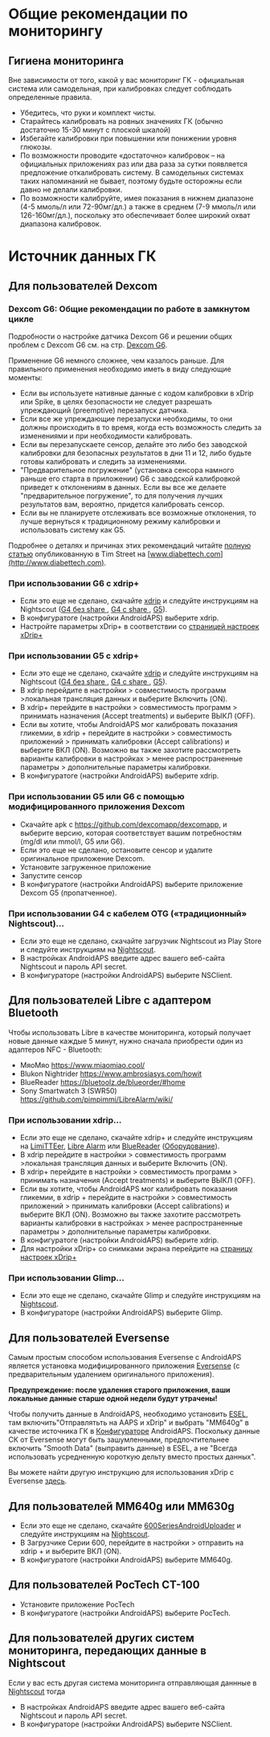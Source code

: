 # Общие рекомендации по мониторингу

## Гигиена мониторинга

Вне зависимости от того, какой у вас мониторинг ГК - официальная система или самодельная, при калибровках следует соблюдать определенные правила.

* Убедитесь, что руки и комплект чисты.
* Старайтесь калибровать на ровных значениях ГК (обычно достаточно 15-30 минут с плоской шкалой)
* Избегайте калибровки при повышении или понижении уровня глюкозы. 
* По возможности проводите «достаточно» калибровок – на официальных приложениях раз или два раза за сутки появляется предложение откалибровать систему. В самодельных системах таких напоминаний не бывает, поэтому будьте осторожны если давно не делали калибровки.
* По возможности калибруйте, имея показания в нижнем диапазоне (4-5 ммоль/л или 72-90мг/дл.) а также в среднем (7-9 ммоль/л или 126-160мг/дл.), поскольку это обеспечивает более широкий охват диапазона калибровок.

# Источник данных ГК

## Для пользователей Dexcom

### Dexcom G6: Общие рекомендации по работе в замкнутом цикле

Подробности о настройке датчика Dexcom G6 и решении общих проблем с Dexcom G6 см. на стр. [Dexcom G6](../Configuration/Dexcom.md).

Применение G6 немного сложнее, чем казалось раньше. Для правильного применения необходимо иметь в виду следующие моменты:

* Если вы используете нативные данные с кодом калибровки в xDrip или Spike, в целях безопасности не следует разрешать упреждающий (preemptive) перезапуск датчика.
* Если все же упреждающие перезапуски необходимы, то они должны происходить в то время, когда есть возможность следить за изменениями и при необходимости калибровать. 
* Если вы перезапускаете сенсор, делайте это либо без заводской калибровки для безопасных результатов в дни 11 и 12, либо будьте готовы калибровать и следить за изменениями.
* "Предварительное погружение" (установка сенсора намного раньше его старта в приложении) G6 с заводской калибровкой приведет к отклонениям в данных. Если вы все же делаете "предварительное погружение", то для получения лучших результатов вам, вероятно, придется калибровать сенсор.
* Если вы не планируете отслеживать все возможные отклонения, то лучше вернуться к традиционному режиму калибровки и использовать систему как G5.

Подробнее о деталях и причинах этих рекомендаций читайте [полную статью](http://www.diabettech.com/artificial-pancreas/diy-looping-and-cgm/) опубликованную в Tim Street на [www.diabettech.com](http://www.diabettech.com).

### При использовании G6 с xdrip+

* Если это еще не сделано, скачайте [xdrip](https://github.com/NightscoutFoundation/xDrip) и следуйте инструкциям на Nightscout ([G4 без share ](http://www.nightscout.info/wiki/welcome/nightscout-with-xdrip-wireless-bridge), [G4 c share ](http://www.nightscout.info/wiki/welcome/nightscout-with-xdrip-and-dexcom-share-wireless), [G5](http://www.nightscout.info/wiki/welcome/nightscout-with-xdrip-and-dexcom-share-wireless/xdrip-with-g5-support)).
* В конфигуратоге (настройки AndroidAPS) выберите xdrip.
* Настройте параметры xDrip+ в соответствии со [ страницей настроек xDrip+](../Configuration/xdrip.md)

### При использовании G5 с xdrip+

* Если это еще не сделано, скачайте [xdrip](https://github.com/NightscoutFoundation/xDrip) и следуйте инструкциям на Nightscout ([G4 без share ](http://www.nightscout.info/wiki/welcome/nightscout-with-xdrip-wireless-bridge), [G4 c share ](http://www.nightscout.info/wiki/welcome/nightscout-with-xdrip-and-dexcom-share-wireless), [G5](http://www.nightscout.info/wiki/welcome/nightscout-with-xdrip-and-dexcom-share-wireless/xdrip-with-g5-support)).
* В xdrip перейдите в настройки > совместимость программ >локальная трансляция данных и выберите Включить (ON).
* В xdrip+ перейдите в настройки > совместимость программ > принимать назначения (Accept treatments) и выберите ВЫКЛ (OFF).
* Если вы хотите, чтобы AndroidAPS мог калибровать показания гликемии, в xdrip + перейдите в настройки > совместимость приложений > принимать калибровки (Accept calibrations) и выберите ВКЛ (ON). Возможно вы также захотите рассмотреть варианты калибровки в настройках > менее распространенные параметры > дополнительные параметры калибровки.
* В конфигуратоге (настройки AndroidAPS) выберите xdrip.

### При использовании G5 или G6 с помощью модифицированного приложения Dexcom  


* Скачайте apk с <https://github.com/dexcomapp/dexcomapp>, и выберите версию, которая соответствует вашим потребностям (mg/dl или mmol/l, G5 или G6).
* Если это еще не сделано, остановите сенсор и удалите оригинальное приложение Dexcom.
* Установите загруженное приложение
* Запустите сенсор
* В конфигуратоге (настройки AndroidAPS) выберите приложение Dexcom G5 (пропатченное).

### При использовании G4 с кабелем OTG («традиционный» Nightscout)…  


* Если это еще не сделано, скачайте загрузчик Nightscout из Play Store и следуйте инструкциям на [Nightscout](http://www.nightscout.info/wiki/welcome/basic-requirements).
* В настройках AndroidAPS введите адрес вашего веб-сайта Nightscout и пароль API secret.
* В конфигураторе (настройки AndroidAPS) выберите NSClient.

## Для пользователей Libre с адаптером Bluetooth  


Чтобы использовать Libre в качестве мониторинга, который получает новые данные каждые 5 минут, нужно сначала приобрести один из адаптеров NFC - Bluetooth:

* МяоМяо <https://www.miaomiao.cool/>
* Blukon Nightrider <https://www.ambrosiasys.com/howit>
* BlueReader <https://bluetoolz.de/blueorder/#home>
* Sony Smartwatch 3 (SWR50) <https://github.com/pimpimmi/LibreAlarm/wiki/>

### При использовании xdrip...  


* Если это еще не сделано, скачайте xdrip+ и следуйте инструкциям на [LimiTTEer](https://github.com/JoernL/LimiTTer), [Libre Alarm](https://github.com/pimpimmi/LibreAlarm/wiki) или [BlueReader](https://unendlichkeit.net/wordpress/?p=680&lang=en) ([Оборудование](https://bluetoolz.de/wordpress/)).
* В xdrip перейдите в настройки > совместимость программ >локальная трансляция данных и выберите Включить (ON).
* В xdrip+ перейдите в настройки > совместимость программ > принимать назначения (Accept treatments) и выберите ВЫКЛ (OFF).
* Если вы хотите, чтобы AndroidAPS мог калибровать показания гликемии, в xdrip + перейдите в настройки > совместимость приложений > принимать калибровки (Accept calibrations) и выберите ВКЛ (ON). Возможно вы также захотите рассмотреть варианты калибровки в настройках > менее распространенные параметры > дополнительные параметры калибровки.
* В конфигуратоге (настройки AndroidAPS) выберите xdrip.
* Для настройки xDrip+ со снимками экрана перейдите на [страницу настроек xDrip+](../Configuration/xdrip.md)

### При использовании Glimp...  


* Если это еще не сделано, скачайте Glimp и следуйте инструкциям на [Nightscout](http://www.nightscout.info/wiki/welcome/nightscout-for-libre).
* В конфигураторе (настройки AndroidAPS) выберите Glimp.

## Для пользователей Eversense  


Самым простым способом использования Eversense с AndroidAPS является установка модифицированного приложения [Eversense](https://github.com/BernhardRo/Esel/blob/master/apk/mod_com.senseonics.gen12androidapp-release.apk) (с предварительным удалением оригинального приложения).

**Предупреждение: после удаления старого приложения, ваши локальные данные старше одной недели будут утрачены!**

Чтобы получить данные в AndroidAPS, необходимо установить [ESEL](https://github.com/BernhardRo/Esel/blob/master/apk/esel.apk), там включить"Отправлятьть на AAPS и xDrip" и выбрать "MM640g" в качестве источника ГК в [Конфигураторе](../Configuration/Config-Builder.md) AndroidAPS. Поскольку данные СК от Eversense могут быть зашумленными, предпочтительнее включить "Smooth Data" (выправить данные) в ESEL, а не "Всегда использовать усредненную короткую дельту вместо простых данных".

Вы можете найти другую инструкцию для использования xDrip с Eversense [здесь](https://github.com/BernhardRo/Esel/tree/master/apk).

## Для пользователей MM640g или MM630g  


* Если это еще не сделано, скачайте [600SeriesAndroidUploader](http://pazaan.github.io/600SeriesAndroidUploader/) и следуйте инструкциям на [Nightscout](http://www.nightscout.info/wiki/welcome/nightscout-and-medtronic-640g).
* В Загрузчике Серии 600, перейдите в настройки > отправить на xdrip + и выберите ВКЛ (ON).
* В конфигуратоге (настройки AndroidAPS) выберите MM640g.

## Для пользователей PocTech CT-100  


* Установите приложение PocTech
* В конфигуратоге (настройки AndroidAPS) выберите PocTech.

## Для пользователей других систем мониторинга, передающих данные в Nightscout  


Если у вас есть другая система мониторинга отправляющая даннные в [Nightscout](http://www.nightscout.info) тогда  


* В настройках AndroidAPS введите адрес вашего веб-сайта Nightscout и пароль API secret.
* В конфигураторе (настройки AndroidAPS) выберите NSClient.